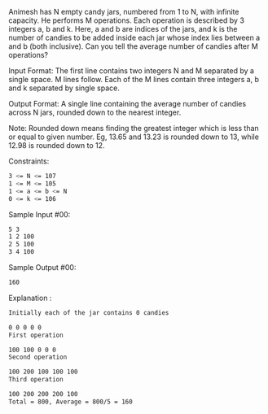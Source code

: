 Animesh has N empty candy jars, numbered from 1 to N, with infinite capacity. He performs M operations. Each operation is described by 3 integers a, b and k. Here, a and b are indices of the jars, and k is the number of candies to be added inside each jar whose index lies between a and b (both inclusive). Can you tell the average number of candies after M operations?

Input Format:
The first line contains two integers N and M separated by a single space. 
M lines follow. Each of the M lines contain three integers a, b and k separated by single space.

Output Format: 
A single line containing the average number of candies across N jars, rounded down to the nearest integer.

Note: 
Rounded down means finding the greatest integer which is less than or equal to given number. Eg, 13.65 and 13.23 is rounded down to 13, while 12.98 is rounded down to 12.

Constraints: 
```sh
3 <= N <= 107 
1 <= M <= 105 
1 <= a <= b <= N 
0 <= k <= 106
```

Sample Input #00:

```sh
5 3
1 2 100
2 5 100
3 4 100
```
Sample Output #00:

```sh
160
```
Explanation :
```sh
Initially each of the jar contains 0 candies

0 0 0 0 0  
First operation

100 100 0 0 0  
Second operation

100 200 100 100 100  
Third operation

100 200 200 200 100  
Total = 800, Average = 800/5 = 160
```
